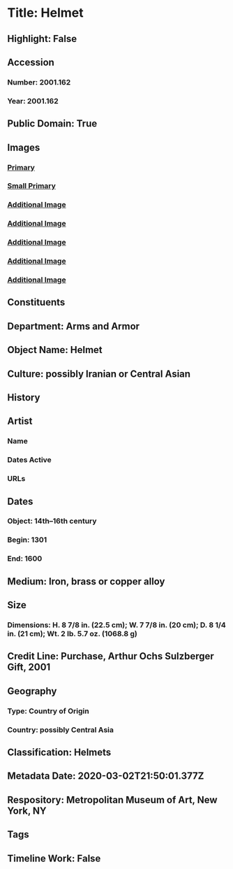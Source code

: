 # Title: Helmet
## Highlight: False
## Accession
### Number: 2001.162
### Year: 2001.162
## Public Domain: True
## Images
### [Primary](https://images.metmuseum.org/CRDImages/aa/original/DP113358.jpg)
### [Small Primary](https://images.metmuseum.org/CRDImages/aa/web-large/DP113358.jpg)
### [Additional Image](https://images.metmuseum.org/CRDImages/aa/original/2001.162_002mar2015.jpg)
### [Additional Image](https://images.metmuseum.org/CRDImages/aa/original/2001.162_003mar2015.jpg)
### [Additional Image](https://images.metmuseum.org/CRDImages/aa/original/2001.162_004mar2015.jpg)
### [Additional Image](https://images.metmuseum.org/CRDImages/aa/original/2001.162_006mar2015.jpg)
### [Additional Image](https://images.metmuseum.org/CRDImages/aa/original/2001.162_013mar2015.jpg)
## Constituents
## Department: Arms and Armor
## Object Name: Helmet
## Culture: possibly Iranian or Central Asian
## History
## Artist
### Name
### Dates Active
### URLs
## Dates
### Object: 14th–16th century
### Begin: 1301
### End: 1600
## Medium: Iron, brass or copper alloy
## Size
### Dimensions: H. 8 7/8 in. (22.5 cm); W. 7 7/8 in. (20 cm); D. 8 1/4 in. (21 cm); Wt. 2 lb. 5.7 oz. (1068.8 g)
## Credit Line: Purchase, Arthur Ochs Sulzberger Gift, 2001
## Geography
### Type: Country of Origin
### Country: possibly Central Asia
## Classification: Helmets
## Metadata Date: 2020-03-02T21:50:01.377Z
## Respository: Metropolitan Museum of Art, New York, NY
## Tags
## Timeline Work: False